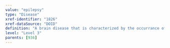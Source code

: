 ```yaml
---
value: "epilepsy"
type: "Disease"
xref-identifier: "1826"
xref-dataSource: "DOID"
definition: "A brain disease that is characterized by the occurrance of at least two unprovoked seizures resulting from a persistent epileptogenic abnormality of the brain that is able to spontaneously generate paroxysmal activity and typically manifested by sudden brief episodes of altered or diminished consciousness, involuntary movements, or convulsions."
level: "Level 3"
parents: [936]
---
```

